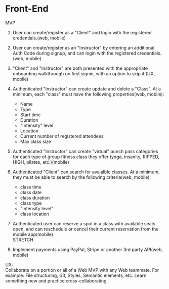 # Front-End
MVP   
1. User can create/register as a "Client" and login with the registered credentials.(web, mobile)   
2. User can create/register as an "Instructor" by entering an additional Auth Code during signup, and can login with the registered credentials.(web, mobile)   
3. "Client" and "Instructor" are both presented with the appropriate onboarding walkthrough on first signin, with an option to skip it.(UX, mobile)   
4. Authenticated "Instructor" can create update and delete a "Class". At a minimum, each "class" must have the following properties(web, mobile):   
   
	* Name   
	* Type   
	* Start time   
	* Duration   
	* "Intensity" level   
	* Location   
	* Current number of registered attendees   
	* Max class size   
   
5. Authenticated "Instructor" can create "virtual" punch pass categories for each type of group fitness class they offer (yoga, insanity, RIPPED, HIGH, pilates, etc.)(mobile)   
6. Authenticated "Client" can search for avaialble classes. At a minimum, they must be able to search by the following criteria(web, mobile):   
	* class time   
	* class date   
	* class duration   
	* class type   
	* "Intensity level"   
	* class location   
7. Authenticated user can reserve a spot in a class with available seats open, and can reschedule or cancel their current reservation from the mobile app(mobile).   
STRETCH   
1. Implement payments using PayPal, Stripe or another 3rd party API(web, mobile)   
   
UX:   
Collaborate on a portion or all of a Web MVP with any Web teammate. For example: File structuring, Git, Styles, Semantic elements, etc. Learn something new and practice cross-collaborating.